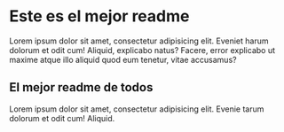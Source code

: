 # Este es el mejor readme

Lorem ipsum dolor sit amet, consectetur adipisicing elit. Eveniet harum dolorum et odit cum! Aliquid, explicabo natus? Facere, error explicabo ut maxime atque illo aliquid quod eum tenetur, vitae accusamus?

## El mejor readme de todos

Lorem ipsum dolor sit amet, consectetur adipisicing elit. Evenie tarum dolorum et odit cum! Aliquid.
